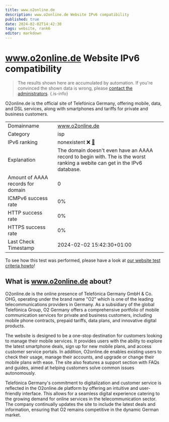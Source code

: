 ```yaml
---
title: www.o2online.de
description: www.o2online.de Website IPv6 compatibility
published: true
date: 2024-02-02T14:42:30
tags: website, rank6
editor: markdown
---
```


# www.o2online.de Website IPv6 compatibility

> The results shown here are accumulated by automation. If you're convinced the shown data is wrong, please [contact the administrators](/howto/chat). 
{.is-info}

O2online.de is the official site of Telefónica Germany, offering mobile, data, and DSL services, along with smartphones and tariffs for private and business customers.


|   |   |
| - | - |
| Domainname | www.o2online.de
| Category | isp |
| IPv6 ranking | nonexistent :x: [🔗](/howto/ranking) |
| Explanation | The domain doesn't even have an AAAA record to begin with. The is the worst ranking a webite can get in the IPv6 database. |
| Amount of AAAA records for domain | 0 |
| ICMPv6 success rate | 0%|
| HTTP success rate | 0% |
| HTTPS success rate | 0% |
| Last Check Timestamp | 2024-02-02 15:42:30+01:00 |

To see how this test was performed, please have a look at [our website test criteria howto](/howto/testcriteria/website)!


## What is www.o2online.de about?
O2online.de is the online presence of Telefónica Germany GmbH & Co. OHG, operating under the brand name "O2" which is one of the leading telecommunications providers in Germany. As a subsidiary of the global Telefónica Group, O2 Germany offers a comprehensive portfolio of mobile communication services for private and business customers, including mobile phone contracts, prepaid tariffs, data plans, and innovative digital products.

The website is designed to be a one-stop destination for customers looking to manage their mobile services. It provides users with the ability to explore the latest smartphone deals, sign up for new mobile plans, and access customer service portals. In addition, O2online.de enables existing users to check their usage, manage their accounts, and upgrade or change their mobile plans with ease. The site also features a support section with FAQs and guides, aimed at helping customers solve common issues autonomously.

Telefónica Germany's commitment to digitalization and customer service is reflected in the O2online.de platform by offering an intuitive and user-friendly interface. This allows for a seamless digital experience catering to the growing demand for online services in the telecommunication sector. The company continually updates the site to include the latest deals and information, ensuring that O2 remains competitive in the dynamic German market.


